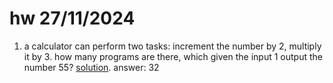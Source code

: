 # hw 27/11/2024
1. a calculator can perform two tasks: increment the number by 2, multiply it by 3. how many programs are there, which given the input 1 output the number 55? [solution](1/main.go). answer: 32
